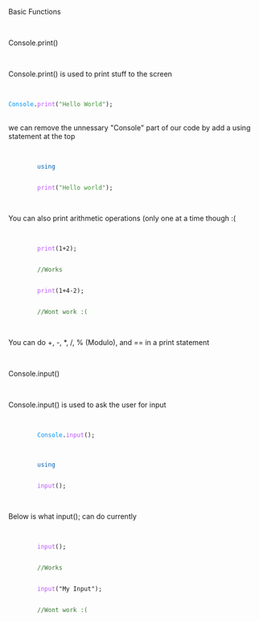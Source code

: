 <head>

<link rel="stylesheet" type="text/css" href="https://mervinpais.github.io/Easy14_Programing_language/style.css">

</head>

<body class="dark_body">

<head1> Basic Functions </head1>

<br>

<head3> Console.print() </head3>

<br>

<para>Console.print() is used to print stuff to the screen</para>

<br>

<div class="code">
<code class="language-csharp">
<a style="color: #0092fa;">Console</a>.<a style="color: #bc57ff;">print</a>(<a style="color: #409438;">"Hello World"</a>);
</code>
</div>

<br>

<para> we can remove the unnessary "Console" part of our code by add a using statement at the top </para>

<br>

<div class="code">
    <code class="language-csharp">
        <a style="color: #0662b2;">using</a><a style="color: #ffffff;"> Console;</a>
    </code>
</div>

<div class="code">
    <code class="language-csharp">
        <a style="color: #bc57ff;">print</a>(<a style="color: #409438;">"Hello world"</a>);
    </code>
</div>

<br>

<para> You can also print arithmetic operations (only one at a time though :( </para>

<br>

<div class="code">
    <code class="language-csharp">
        <a style="color: #bc57ff;">print</a>(1+2);
    </code>
</div>

<div class="code">
    <code class="language-csharp">
        <a style="color: #387632;">//Works</a>
    </code>
</div>

<div class="code">
    <code class="language-csharp">
        <a style="color: #bc57ff;">print</a>(1+4-2);
    </code>
</div>

<div class="code">
    <code class="language-csharp">
        <a style="color: #387632;">//Wont work :(</a>
    </code>
</div>

<br>

<para> You can do +, -, *, /, % (Modulo), and == in a print statement </para>

<br>

<head3> Console.input() </head3>

<br>

<para> Console.input() is used to ask the user for input </para>

<br>

<div class="code">
    <code class="language-csharp">
        <a style="color: #0092fa;">Console</a>.<a style="color: #bc57ff;">input</a>();
    </code>
</div>

<br>

<div class="code">
    <code class="language-csharp">
        <a style="color: #0662b2;">using</a><a style="color: #ffffff;"> Console;</a>
    </code>
</div>

<div class="code">
    <code class="language-csharp">
        <a style="color: #bc57ff;">input</a>();
    </code>
</div>

<br>

<para> Below is what input(); can do currently </para>

<br>

<div class="code">
    <code class="language-csharp">
        <a style="color: #bc57ff;">input</a>();
    </code>
</div>
<div class="code">
    <code class="language-csharp">
        <a style="color: #387632;">//Works</a>
    </code>
</div>
<div class="code">
    <code class="language-csharp">
        <a style="color: #bc57ff;">input</a>("My Input");
    </code>
</div>
<div class="code">
    <code class="language-csharp">
        <a style="color: #387632;">//Wont work :(</a>
    </code>
</div>

<br>

</body>
